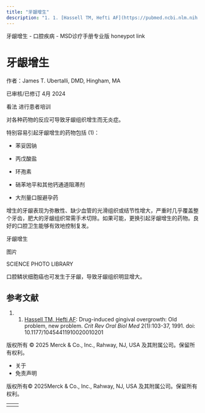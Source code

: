 ```yaml
---
title: "牙龈增生"
description: "1. 1. [Hassell TM, Hefti AF](https://pubmed.ncbi.nlm.nih.gov/1912141/): Drug-induced gingival overgrowth: Old problem, new problem. _Crit Rev Oral Biol Med_ 2(1):103-37, 1991. doi: 10.1177/10454411910020010201"
---
```


﻿牙龈增生 \- 口腔疾病 \- MSD诊疗手册专业版 honeypot link

# 牙龈增生

作者：James T. Ubertalli, DMD, Hingham, MA

已审核/已修订 4月 2024

看法 进行患者培训

对各种药物的反应可导致牙龈组织增生而无炎症。

特别容易引起牙龈增生的药物包括 (1)：

- 苯妥因钠

- 丙戊酸盐

- 环孢素

- 硝苯地平和其他钙通道阻滞剂

- 大剂量口服避孕药


增生的牙龈表现为弥散性、缺少血管的光滑组织或结节性增大，严重时几乎覆盖整个牙齿，肥大的牙龈组织常需手术切除。如果可能，更换引起牙龈增生的药物。良好的口腔卫生能够有效地控制复发。

牙龈增生



图片

SCIENCE PHOTO LIBRARY

口腔鳞状细胞癌也可发生于牙龈，导致牙龈组织明显增大。

## 参考文献

1. 1. [Hassell TM, Hefti AF](https://pubmed.ncbi.nlm.nih.gov/1912141/): Drug-induced gingival overgrowth: Old problem, new problem. _Crit Rev Oral Biol Med_ 2(1):103-37, 1991. doi: 10.1177/10454411910020010201




版权所有 © 2025
Merck & Co., Inc., Rahway, NJ, USA 及其附属公司。保留所有权利。

- 关于
- 免责声明

版权所有© 2025Merck & Co., Inc., Rahway, NJ, USA 及其附属公司。保留所有权利。

|     |     |
| --- | --- |
|  |  |